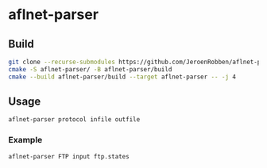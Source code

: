 # aflnet-parser

## Build

```bash
git clone --recurse-submodules https://github.com/JeroenRobben/aflnet-parser.git
cmake -S aflnet-parser/ -B aflnet-parser/build
cmake --build aflnet-parser/build --target aflnet-parser -- -j 4
```

## Usage

```bash
aflnet-parser protocol infile outfile
```
### Example

```bash
aflnet-parser FTP input ftp.states
```
